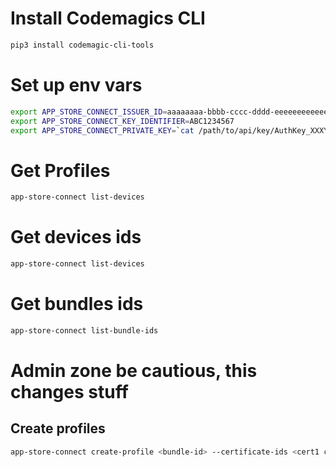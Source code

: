 
# Install Codemagics CLI
```sh
pip3 install codemagic-cli-tools
```

# Set up env vars 

```sh
export APP_STORE_CONNECT_ISSUER_ID=aaaaaaaa-bbbb-cccc-dddd-eeeeeeeeeeee
export APP_STORE_CONNECT_KEY_IDENTIFIER=ABC1234567
export APP_STORE_CONNECT_PRIVATE_KEY=`cat /path/to/api/key/AuthKey_XXXYYYZZZ.p8`
```

# Get Profiles
```sh
app-store-connect list-devices
```

# Get devices ids
```sh
app-store-connect list-devices
```

# Get bundles ids
```sh
app-store-connect list-bundle-ids
```

# Admin zone be cautious, this changes stuff

## Create profiles
```sh
app-store-connect create-profile <bundle-id> --certificate-ids <cert1 cert2 ...> --device-ids <device1 device2 ...> --type <type> [--name <profile name>] 
```
